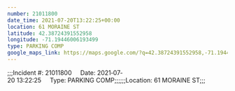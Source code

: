 ```yaml
---
number: 21011800
date_time: 2021-07-20T13:22:25+00:00
location: 61 MORAINE ST
latitude: 42.38724391552958
longitude: -71.19446006193499
type: PARKING COMP
google_maps_link: https://maps.google.com/?q=42.38724391552958,-71.19446006193499
---
```


;;;Incident #: 21011800     Date: 2021‐07‐20 13:22:25     Type: PARKING COMP;;;;;;Location: 61 MORAINE ST;;;
